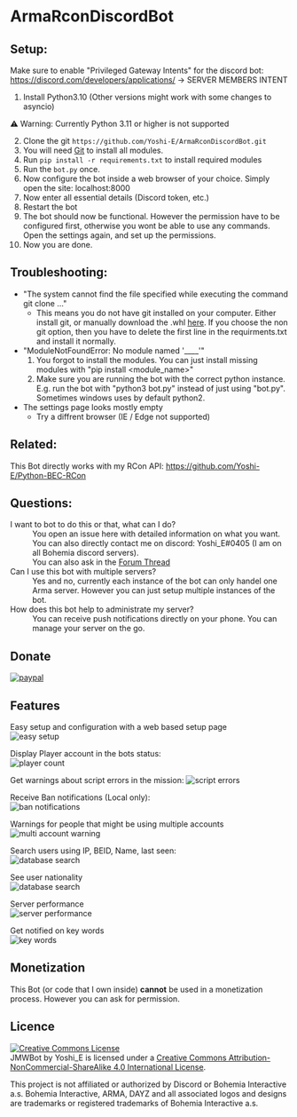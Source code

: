 # ArmaRconDiscordBot

## Setup:
Make sure to enable "Privileged Gateway Intents" for the discord bot:
https://discord.com/developers/applications/
-> SERVER MEMBERS INTENT

1. Install Python3.10 (Other versions might work with some changes to asyncio)

⚠️ Warning: Currently Python 3.11 or higher is not supported

2. Clone the git `https://github.com/Yoshi-E/ArmaRconDiscordBot.git`
3. You will need <a href="https://git-scm.com/download/win">Git</a> to install all modules. 
4. Run `pip install -r requirements.txt` to install required modules
5. Run the `bot.py` once.
6. Now configure the bot inside a web browser of your choice. Simply open the site: localhost:8000
7. Now enter all essential details (Discord token, etc.)
8. Restart the bot
9. The bot should now be functional. However the permission have to be configured first, otherwise you wont be able to use any commands. Open the settings again, and set up the permissions.
10. Now you are done.

## Troubleshooting:
 * "The system cannot find the file specified while executing the command git clone ..."
	* This means you do not have git installed on your computer. Either install git, or manually download the .whl [here](https://github.com/Yoshi-E/Python-BEC-RCon). If you choose the non git option, then you have to delete the first line in the requirments.txt and install it normally.
 * "ModuleNotFoundError: No module named '____'"
	1. You forgot to install the modules. You can just install missing modules with "pip install <module_name>"
	2. Make sure you are running the bot with the correct python instance. E.g. run the bot with "python3 bot.py" instead of just using "bot.py". Sometimes windows uses by default python2.
 * The settings page looks mostly empty
	* Try a diffrent browser (IE / Edge not supported)
## Related:
This Bot directly works with my RCon API:
https://github.com/Yoshi-E/Python-BEC-RCon

## Questions:
<dl>
  <dt>I want to bot to do this or that, what can I do?</dt>
  <dd>You open an issue here with detailed information on what you want. You can also directly contact me on discord: Yoshi_E#0405 (I am on all Bohemia discord servers).</dd>
  <dd>You can also ask in the <a href="https://forums.bohemia.net/forums/topic/223835-api-bec-rcon-api-for-python-and-discord/">Forum Thread</a></dd>

  <dt>Can I use this bot with multiple servers?</dt>
  <dd>Yes and no, currently each instance of the bot can only handel one Arma server. However you can just setup multiple instances of the bot.</dd>

  <dt>How does this bot help to administrate my server?</dt>
  <dd>You can receive push notifications directly on your phone. You can manage your server on the go.</dd>
</dl>


## Donate

[![paypal](https://www.paypalobjects.com/en_US/i/btn/btn_donateCC_LG.gif)](https://paypal.me/YoshiEU)

## Features

Easy setup and configuration with a web based setup page<br>
![easy setup](https://i.imgur.com/IiIOST2.png)

Display Player account in the bots status:<br>
![player count](https://i.imgur.com/ehjPjF8.png)

Get warnings about script errors in the mission:
![script errors](https://i.imgur.com/5KsgcGR.png) 

Receive Ban notifications (Local only):<br>
![ban notifications](https://i.imgur.com/fXWWblD.png)

Warnings for people that might be using multiple accounts<br>
![multi account warning](https://i.imgur.com/vixaJAg.png)

Search users using IP, BEID, Name, last seen:<br>
![database search](https://i.imgur.com/OolyCBv.png)

See user nationality<br>
![database search](https://i.imgur.com/2huOd6e.png)

Server performance<br>
![server performance](https://i.imgur.com/9aTK480.png)

Get notified on key words<br>
![key words](https://i.imgur.com/3aSGob1.png)

## Monetization
This Bot (or code that I own inside) __cannot__ be used in a monetization process.
However you can ask for permission.

## Licence

<a rel="license" href="http://creativecommons.org/licenses/by-nc-sa/4.0/"><img alt="Creative Commons License" style="border-width:0" src="https://i.creativecommons.org/l/by-nc-sa/4.0/88x31.png" /></a><br /><span xmlns:dct="http://purl.org/dc/terms/" property="dct:title">JMWBot</span> by <span xmlns:cc="http://creativecommons.org/ns#" property="cc:attributionName">Yoshi_E</span> is licensed under a <a rel="license" href="http://creativecommons.org/licenses/by-nc-sa/4.0/">Creative Commons Attribution-NonCommercial-ShareAlike 4.0 International License</a>.<br />

This project is not affiliated or authorized by Discord or Bohemia Interactive a.s. Bohemia Interactive, ARMA, DAYZ and all associated logos and designs are trademarks or registered trademarks of Bohemia Interactive a.s. 


